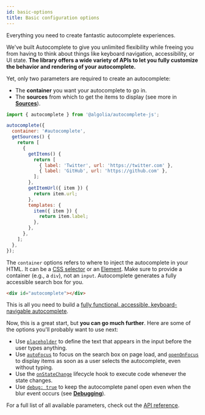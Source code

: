 ```yaml
---
id: basic-options
title: Basic configuration options
---
```


Everything you need to create fantastic autocomplete experiences.

We've built Autocomplete to give you unlimited flexibility while freeing you from having to think about things like keyboard navigation, accessibility, or UI state. **The library offers a wide variety of APIs to let you fully customize the behavior and rendering of your autocomplete.**

Yet, only two parameters are required to create an autocomplete:
- The **container** you want your autocomplete to go in.
- The **sources** from which to get the items to display (see more in [**Sources**](sources)).

```js title="JavaScript"
import { autocomplete } from '@algolia/autocomplete-js';

autocomplete({
  container: '#autocomplete',
  getSources() {
    return [
      {
        getItems() {
          return [
            { label: 'Twitter', url: 'https://twitter.com' },
            { label: 'GitHub', url: 'https://github.com' },
          ];
        },
        getItemUrl({ item }) {
          return item.url;
        },
        templates: {
          item({ item }) {
            return item.label;
          },
        },
      },
    ];
  },
});
```

The `container` options refers to where to inject the autocomplete in your HTML. It can be a [CSS selector](https://developer.mozilla.org/docs/Web/CSS/CSS_Selectors) or an [Element](https://developer.mozilla.org/docs/Web/API/HTMLElement). Make sure to provide a container (e.g., a `div`), not an `input`. Autocomplete generates a fully accessible search box for you.

```html title="HTML"
<div id="autocomplete"></div>
```

This is all you need to build a [fully functional, accessible, keyboard-navigable autocomplete](https://codesandbox.io/s/vigilant-dew-g2ezl).

Now, this is a great start, but **you can go much further**. Here are some of the options you'll probably want to use next:
- Use [`placeholder`](autocomplete-js#placeholder) to define the text that appears in the input before the user types anything.
- Use [`autoFocus`](autocomplete-js#autofocus) to focus on the search box on page load, and [`openOnFocus`](autocomplete-js#openonfocus) to display items as soon as a user selects the autocomplete, even without typing.
- Use the [`onStateChange`](autocomplete-js#onstatechange) lifecycle hook to execute code whenever the state changes.
- Use [`debug: true`](autocomplete-js#debug) to keep the autocomplete panel open even when the blur event occurs (see [**Debugging**](debugging)).

For a full list of all available parameters, check out the [API reference](autocomplete-js).
